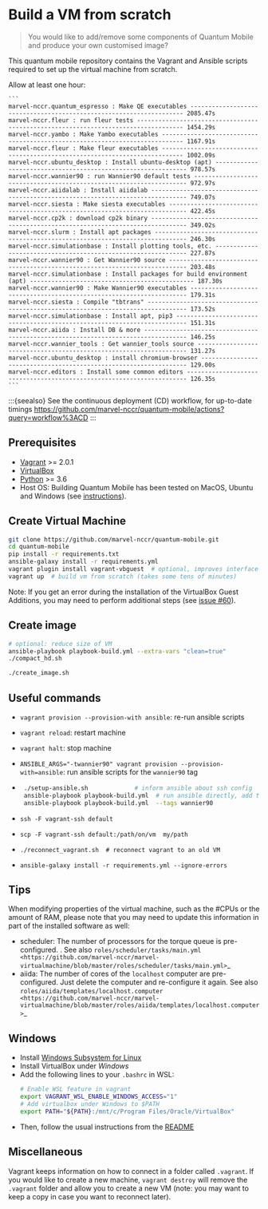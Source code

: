 # Build a VM from scratch

> You would like to add/remove some components of Quantum Mobile and produce your own customised image?

This quantum mobile repository contains the Vagrant and Ansible scripts required to
set up the virtual machine from scratch.

Allow at least one hour:

````{dropdown} Approximate Timings
```
marvel-nccr.quantum_espresso : Make QE executables -------------------------------------------------------------------- 2085.47s
marvel-nccr.fleur : run fleur tests ----------------------------------------------------------------------------------- 1454.29s
marvel-nccr.yambo : Make Yambo executables ---------------------------------------------------------------------------- 1167.91s
marvel-nccr.fleur : Make fleur executables ---------------------------------------------------------------------------- 1002.09s
marvel-nccr.ubuntu_desktop : Install ubuntu-desktop (apt) -------------------------------------------------------------- 978.57s
marvel-nccr.wannier90 : run Wannier90 default tests -------------------------------------------------------------------- 972.97s
marvel-nccr.aiidalab : Install aiidalab -------------------------------------------------------------------------------- 749.07s
marvel-nccr.siesta : Make siesta executables --------------------------------------------------------------------------- 422.45s
marvel-nccr.cp2k : download cp2k binary -------------------------------------------------------------------------------- 349.02s
marvel-nccr.slurm : Install apt packages ------------------------------------------------------------------------------- 246.30s
marvel-nccr.simulationbase : Install plotting tools, etc. -------------------------------------------------------------- 227.87s
marvel-nccr.wannier90 : Get Wannier90 source --------------------------------------------------------------------------- 203.48s
marvel-nccr.simulationbase : Install packages for build environment (apt) ---------------------------------------------- 187.30s
marvel-nccr.wannier90 : Make Wannier90 executables --------------------------------------------------------------------- 179.31s
marvel-nccr.siesta : Compile "tbtrans" --------------------------------------------------------------------------------- 173.52s
marvel-nccr.simulationbase : Install apt, pip3 ------------------------------------------------------------------------- 151.31s
marvel-nccr.aiida : Install DB & more ---------------------------------------------------------------------------------- 146.25s
marvel-nccr.wannier_tools : Get wannier_tools source ------------------------------------------------------------------- 131.27s
marvel-nccr.ubuntu_desktop : install chromium-browser ------------------------------------------------------------------ 129.00s
marvel-nccr.editors : Install some common editors ---------------------------------------------------------------------- 126.35s
```
````

:::{seealso}
See the continuous deployment (CD) workflow, for up-to-date timings <https://github.com/marvel-nccr/quantum-mobile/actions?query=workflow%3ACD>
:::

## Prerequisites

- [Vagrant](https://www.vagrantup.com/downloads.html) >= 2.0.1
- [VirtualBox](https://www.virtualbox.org/wiki/Downloads)
- [Python](https://www.python.org/) >= 3.6
- Host OS: Building Quantum Mobile has been tested on MacOS, Ubuntu
  and Windows (see [instructions](https://github.com/marvel-nccr/quantum-mobile/wiki/Instructions-for-building-Quantum-Mobile)).

## Create Virtual Machine

```bash
git clone https://github.com/marvel-nccr/quantum-mobile.git
cd quantum-mobile
pip install -r requirements.txt
ansible-galaxy install -r requirements.yml
vagrant plugin install vagrant-vbguest  # optional, improves interface
vagrant up  # build vm from scratch (takes some tens of minutes)
```

Note: If you get an error during the installation of the VirtualBox Guest Additions, you may need to perform additional
steps (see [issue #60](https://github.com/marvel-nccr/quantum-mobile/issues/60)).

## Create image

```bash
# optional: reduce size of VM
ansible-playbook playbook-build.yml --extra-vars "clean=true"
./compact_hd.sh

./create_image.sh
```

## Useful commands

- `vagrant provision --provision-with ansible`: re-run ansible scripts
- `vagrant reload`: restart machine
- `vagrant halt`: stop machine
- `ANSIBLE_ARGS="-twannier90" vagrant provision --provision-with=ansible`: run ansible scripts for the `wannier90` tag

- ```bash
   ./setup-ansible.sh             # inform ansible about ssh config
   ansible-playbook playbook-build.yml  # run ansible directly, add tags, ...
   ansible-playbook playbook-build.yml  --tags wannier90
   ```

- `ssh -F vagrant-ssh default`
- `scp -F vagrant-ssh default:/path/on/vm  my/path`
- ```./reconnect_vagrant.sh  # reconnect vagrant to an old VM```
- `ansible-galaxy install -r requirements.yml --ignore-errors`

## Tips

When modifying properties of the virtual machine, such as the #CPUs or the
amount of RAM, please note that you may need to update this information
in part of the installed software as well:

 * scheduler: The number of processors for the torque queue is pre-configured.
   <add instructions on how to change this>.
   See also `roles/scheduler/tasks/main.yml <https://github.com/marvel-nccr/marvel-virtualmachine/blob/master/roles/scheduler/tasks/main.yml>`_
 * aiida: The number of cores of the `localhost` computer are pre-configured.
   Just delete the computer and re-configure it again.
   See also `roles/aiida/templates/localhost.computer <https://github.com/marvel-nccr/marvel-virtualmachine/blob/master/roles/aiida/templates/localhost.computer>`_

## Windows

 * Install [Windows Subsystem for Linux](https://en.wikipedia.org/wiki/Windows_Subsystem_for_Linux)
 * Install VirtualBox under *Windows*
 * Add the following lines to your `.bashrc` in WSL:
   ```bash
   # Enable WSL feature in vagrant
   export VAGRANT_WSL_ENABLE_WINDOWS_ACCESS="1"  
   # Add virtualbox under Windows to $PATH
   export PATH="${PATH}:/mnt/c/Program Files/Oracle/VirtualBox"
   ```
 * Then, follow the usual instructions from the [README](https://github.com/marvel-nccr/quantum-mobile/blob/master/README.md#build-it-from-scratch)

## Miscellaneous

Vagrant keeps information on how to connect in a folder called `.vagrant`.
If you would like to create a new machine, `vagrant destroy` will remove the `.vagrant` folder and allow you to create a new VM (note: you may want to keep a copy in case you want to reconnect later).